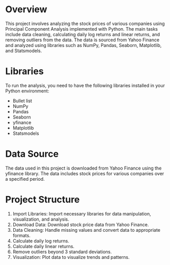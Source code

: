 # Overview
This project involves analyzing the stock prices of various companies using Principal Component Analysis implemented with Python. The main tasks include data cleaning, calculating daily log returns and linear returns, and removing outliers from the data. The data is sourced from Yahoo Finance and analyzed using libraries such as NumPy, Pandas, Seaborn, Matplotlib, and Statsmodels.
# Libraries
To run the analysis, you need to have the following libraries installed in your Python environment:
* Bullet list
* NumPy
* Pandas
* Seaborn
* yfinance
* Matplotlib
* Statsmodels
# Data Source
The data used in this project is downloaded from Yahoo Finance using the yfinance library. The data includes stock prices for various companies over a specified period.

# Project Structure
1. Import Libraries: Import necessary libraries for data manipulation, visualization, and analysis.
2. Download Data: Download stock price data from Yahoo Finance.
3. Data Cleaning: Handle missing values and convert data to appropriate formats.
4. Calculate daily log returns.
5. Calculate daily linear returns.
6. Remove outliers beyond 3 standard deviations.
7. Visualization: Plot data to visualize trends and patterns.
